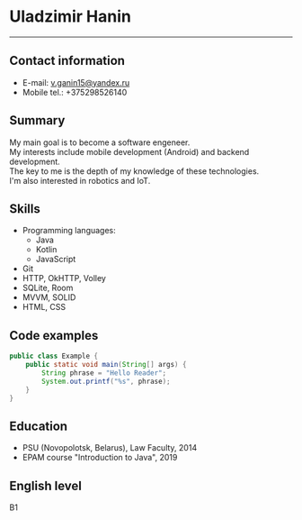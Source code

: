 # Uladzimir Hanin
___
## Contact information
* E-mail:         v.ganin15@yandex.ru
* Mobile tel.:    +375298526140

## Summary
<p> 
    My main goal is to become a software engeneer. <br>
    My interests include mobile development (Android) and backend development. <br>
    The key to me is the depth of my knowledge of these technologies. <br>
    I'm also interested in robotics and IoT.
</p>

## Skills
* Programming languages:
    * Java
    * Kotlin
    * JavaScript
* Git
* HTTP, OkHTTP, Volley
* SQLite, Room
* MVVM, SOLID
* HTML, CSS

## Code examples
```Java
public class Example {
    public static void main(String[] args) {
        String phrase = "Hello Reader";
        System.out.printf("%s", phrase);
    }
}
```
## Education
* PSU (Novopolotsk, Belarus), Law Faculty, 2014
* EPAM course "Introduction to Java", 2019

## English level
B1